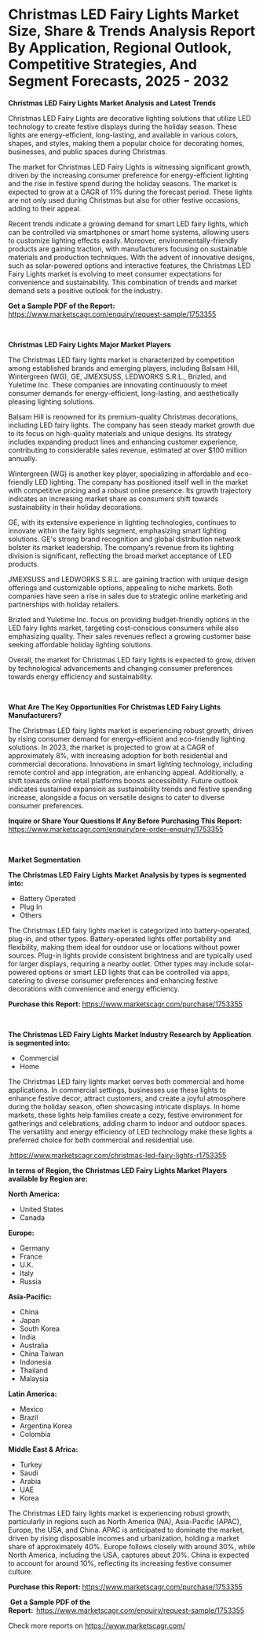 <p><h1>Christmas LED Fairy Lights Market Size, Share & Trends Analysis Report By Application, Regional Outlook, Competitive Strategies, And Segment Forecasts, 2025 - 2032</h1></p><p><strong>Christmas LED Fairy Lights Market Analysis and Latest Trends</strong></p>
<p><p>Christmas LED Fairy Lights are decorative lighting solutions that utilize LED technology to create festive displays during the holiday season. These lights are energy-efficient, long-lasting, and available in various colors, shapes, and styles, making them a popular choice for decorating homes, businesses, and public spaces during Christmas. </p><p>The market for Christmas LED Fairy Lights is witnessing significant growth, driven by the increasing consumer preference for energy-efficient lighting and the rise in festive spend during the holiday seasons. The market is expected to grow at a CAGR of 11% during the forecast period. These lights are not only used during Christmas but also for other festive occasions, adding to their appeal.</p><p>Recent trends indicate a growing demand for smart LED fairy lights, which can be controlled via smartphones or smart home systems, allowing users to customize lighting effects easily. Moreover, environmentally-friendly products are gaining traction, with manufacturers focusing on sustainable materials and production techniques. With the advent of innovative designs, such as solar-powered options and interactive features, the Christmas LED Fairy Lights market is evolving to meet consumer expectations for convenience and sustainability. This combination of trends and market demand sets a positive outlook for the industry.</p></p>
<p><strong>Get a Sample PDF of the Report:&nbsp;</strong> <a href="https://www.marketscagr.com/enquiry/request-sample/1753355?utm_campaign=1909&utm_medium=2&utm_source=Github&utm_content=ia&utm_term=07022025&utm_id=christmas-led-fairy-lights">https://www.marketscagr.com/enquiry/request-sample/1753355</a></p>
<p>&nbsp;</p>
<p><strong>Christmas LED Fairy Lights Major Market Players</strong></p>
<p><p>The Christmas LED fairy lights market is characterized by competition among established brands and emerging players, including Balsam Hill, Wintergreen (WG), GE, JMEXSUSS, LEDWORKS S.R.L., Brizled, and Yuletime Inc. These companies are innovating continuously to meet consumer demands for energy-efficient, long-lasting, and aesthetically pleasing lighting solutions.</p><p>Balsam Hill is renowned for its premium-quality Christmas decorations, including LED fairy lights. The company has seen steady market growth due to its focus on high-quality materials and unique designs. Its strategy includes expanding product lines and enhancing customer experience, contributing to considerable sales revenue, estimated at over $100 million annually.</p><p>Wintergreen (WG) is another key player, specializing in affordable and eco-friendly LED lighting. The company has positioned itself well in the market with competitive pricing and a robust online presence. Its growth trajectory indicates an increasing market share as consumers shift towards sustainability in their holiday decorations.</p><p>GE, with its extensive experience in lighting technologies, continues to innovate within the fairy lights segment, emphasizing smart lighting solutions. GE's strong brand recognition and global distribution network bolster its market leadership. The company’s revenue from its lighting division is significant, reflecting the broad market acceptance of LED products.</p><p>JMEXSUSS and LEDWORKS S.R.L. are gaining traction with unique design offerings and customizable options, appealing to niche markets. Both companies have seen a rise in sales due to strategic online marketing and partnerships with holiday retailers.</p><p>Brizled and Yuletime Inc. focus on providing budget-friendly options in the LED fairy lights market, targeting cost-conscious consumers while also emphasizing quality. Their sales revenues reflect a growing customer base seeking affordable holiday lighting solutions.</p><p>Overall, the market for Christmas LED fairy lights is expected to grow, driven by technological advancements and changing consumer preferences towards energy efficiency and sustainability.</p></p>
<p>&nbsp;</p>
<p><strong>What Are The Key Opportunities For Christmas LED Fairy Lights Manufacturers?</strong></p>
<p><p>The Christmas LED fairy lights market is experiencing robust growth, driven by rising consumer demand for energy-efficient and eco-friendly lighting solutions. In 2023, the market is projected to grow at a CAGR of approximately 8%, with increasing adoption for both residential and commercial decorations. Innovations in smart lighting technology, including remote control and app integration, are enhancing appeal. Additionally, a shift towards online retail platforms boosts accessibility. Future outlook indicates sustained expansion as sustainability trends and festive spending increase, alongside a focus on versatile designs to cater to diverse consumer preferences.</p></p>
<p><strong>Inquire or Share Your Questions If Any Before Purchasing This Report:</strong> <a href="https://www.marketscagr.com/enquiry/pre-order-enquiry/1753355?utm_campaign=1909&utm_medium=2&utm_source=Github&utm_content=ia&utm_term=07022025&utm_id=christmas-led-fairy-lights">https://www.marketscagr.com/enquiry/pre-order-enquiry/1753355</a></p>
<p>&nbsp;</p>
<p><strong>Market Segmentation</strong></p>
<p><strong>The Christmas LED Fairy Lights Market Analysis by types is segmented into:</strong></p>
<p><ul><li>Battery Operated</li><li>Plug In</li><li>Others</li></ul></p>
<p><p>The Christmas LED fairy lights market is categorized into battery-operated, plug-in, and other types. Battery-operated lights offer portability and flexibility, making them ideal for outdoor use or locations without power sources. Plug-in lights provide consistent brightness and are typically used for larger displays, requiring a nearby outlet. Other types may include solar-powered options or smart LED lights that can be controlled via apps, catering to diverse consumer preferences and enhancing festive decorations with convenience and energy efficiency.</p></p>
<p><strong>Purchase this Report:&nbsp;</strong><a href="https://www.marketscagr.com/purchase/1753355?utm_campaign=1909&utm_medium=2&utm_source=Github&utm_content=ia&utm_term=07022025&utm_id=christmas-led-fairy-lights">https://www.marketscagr.com/purchase/1753355</a></p>
<p>&nbsp;</p>
<p><strong>The Christmas LED Fairy Lights Market Industry Research by Application is segmented into:</strong></p>
<p><ul><li>Commercial</li><li>Home</li></ul></p>
<p><p>The Christmas LED fairy lights market serves both commercial and home applications. In commercial settings, businesses use these lights to enhance festive decor, attract customers, and create a joyful atmosphere during the holiday season, often showcasing intricate displays. In home markets, these lights help families create a cozy, festive environment for gatherings and celebrations, adding charm to indoor and outdoor spaces. The versatility and energy efficiency of LED technology make these lights a preferred choice for both commercial and residential use.</p></p>
<p><a href="https://www.marketscagr.com/christmas-led-fairy-lights-r1753355?utm_campaign=1909&utm_medium=2&utm_source=Github&utm_content=ia&utm_term=07022025&utm_id=christmas-led-fairy-lights">&nbsp;https://www.marketscagr.com/christmas-led-fairy-lights-r1753355</a></p>
<p><strong>In terms of Region, the Christmas LED Fairy Lights Market Players available by Region are:</strong></p>
<p>
    <p> <strong> North America: </strong>
        <ul>
            <li>United States</li>
            <li>Canada</li>
        </ul>
        </p> 
    <p> <strong> Europe: </strong>
        <ul>
            <li>Germany</li>
            <li>France</li>
            <li>U.K.</li>
            <li>Italy</li>
            <li>Russia</li>
        </ul>
        </p> 
    <p> <strong> Asia-Pacific: </strong>
        <ul>
            <li>China</li>
            <li>Japan</li>
            <li>South Korea</li>
            <li>India</li>
            <li>Australia</li>
            <li>China Taiwan</li>
            <li>Indonesia</li>
            <li>Thailand</li>
            <li>Malaysia</li>
        </ul>
        </p> 
    <p> <strong> Latin America: </strong>
        <ul>
            <li>Mexico</li>
            <li>Brazil</li>
            <li>Argentina Korea</li>
            <li>Colombia</li>
        </ul>
        </p> 
    <p> <strong> Middle East & Africa: </strong>
        <ul>
            <li>Turkey</li>
            <li>Saudi</li>
            <li>Arabia</li>
            <li>UAE</li>
            <li>Korea</li>
        </ul>
    </p>
    </p>
<p><p>The Christmas LED fairy lights market is experiencing robust growth, particularly in regions such as North America (NA), Asia-Pacific (APAC), Europe, the USA, and China. APAC is anticipated to dominate the market, driven by rising disposable incomes and urbanization, holding a market share of approximately 40%. Europe follows closely with around 30%, while North America, including the USA, captures about 20%. China is expected to account for around 10%, reflecting its increasing festive consumer culture.</p></p>
<p><strong>Purchase this Report: </strong><a href="https://www.marketscagr.com/purchase/1753355?utm_campaign=1909&utm_medium=2&utm_source=Github&utm_content=ia&utm_term=07022025&utm_id=christmas-led-fairy-lights">https://www.marketscagr.com/purchase/1753355</a></p>
<p>&nbsp;<strong>Get a Sample PDF of the Report:&nbsp;&nbsp;</strong><a href="https://www.marketscagr.com/enquiry/request-sample/1753355?utm_campaign=1909&utm_medium=2&utm_source=Github&utm_content=ia&utm_term=07022025&utm_id=christmas-led-fairy-lights">https://www.marketscagr.com/enquiry/request-sample/1753355</a></p>
<p><strong></strong></p>
<p>Check more reports on <a href="https://www.marketscagr.com/?utm_campaign=1909&utm_medium=2&utm_source=Github&utm_content=ia&utm_term=07022025&utm_id=christmas-led-fairy-lights">https://www.marketscagr.com/</a></p>